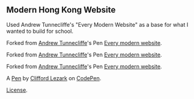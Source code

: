 Modern Hong Kong Website
------------------------
Used Andrew Tunnecliffe's "Every Modern Website" as a base for what I wanted to build for school. 

Forked from [Andrew Tunnecliffe](http://codepen.io/atunnecliffe/)'s Pen [Every modern website](http://codepen.io/atunnecliffe/pen/jPavQE/).

Forked from [Andrew Tunnecliffe](http://codepen.io/atunnecliffe/)'s Pen [Every modern website](http://codepen.io/atunnecliffe/pen/jPavQE/).

Forked from [Andrew Tunnecliffe](http://codepen.io/atunnecliffe/)'s Pen [Every modern website](http://codepen.io/atunnecliffe/pen/jPavQE/).

A [Pen](http://codepen.io/Cllezark/pen/YGyKXK) by [Clifford Lezark](http://codepen.io/Cllezark) on [CodePen](http://codepen.io/).

[License](http://codepen.io/Cllezark/pen/YGyKXK/license).